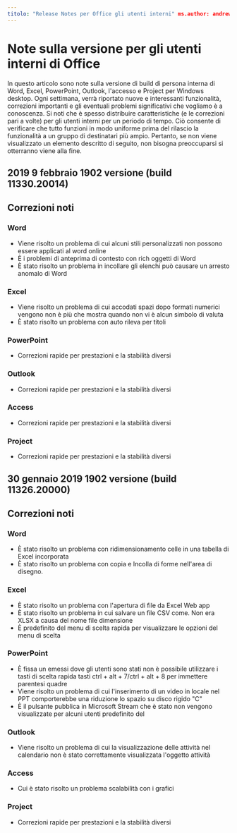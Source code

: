 ```yaml
---
titolo: "Release Notes per Office gli utenti interni" ms.author: andrewmo autore: mikho manager: andrewmo ms.date: 2/11/2019 ms.audience: Win32 Fast ms.topic: ms.service di riferimento: Office 365 proplus localization_priority: ms.collection critici: RelNotes_ProPlus Descrizione: "vengono forniti gli utenti interni Fast gruppo di destinatari con l'elenco più recente di nuove funzionalità principali, correzioni o problemi noti
---
```


# <a name="release-notes-for-office-insiders"></a>Note sulla versione per gli utenti interni di Office

In questo articolo sono note sulla versione di build di persona interna di Word, Excel, PowerPoint, Outlook, l'accesso e Project per Windows desktop. Ogni settimana, verrà riportato nuove e interessanti funzionalità, correzioni importanti e gli eventuali problemi significativi che vogliamo è a conoscenza. Si noti che è spesso distribuire caratteristiche (e le correzioni pari a volte) per gli utenti interni per un periodo di tempo. Ciò consente di verificare che tutto funzioni in modo uniforme prima del rilascio la funzionalità a un gruppo di destinatari più ampio. Pertanto, se non viene visualizzato un elemento descritto di seguito, non bisogna preoccuparsi si otterranno viene alla fine.  

## <a name="february-9-2019-version-1902-build-1133020014"></a>2019 9 febbraio 1902 versione (build 11330.20014)


## <a name="notable-fixes"></a>Correzioni noti

### <a name="word"></a>Word 
- Viene risolto un problema di cui alcuni stili personalizzati non possono essere applicati al word online
- È i problemi di anteprima di contesto con rich oggetti di Word
- È stato risolto un problema in incollare gli elenchi può causare un arresto anomalo di Word

### <a name="excel"></a>Excel
- Viene risolto un problema di cui accodati spazi dopo formati numerici vengono non è più che mostra quando non vi è alcun simbolo di valuta
- È stato risolto un problema con auto rileva per titoli

### <a name="powerpoint"></a>PowerPoint
- Correzioni rapide per prestazioni e la stabilità diversi

### <a name="outlook"></a>Outlook
- Correzioni rapide per prestazioni e la stabilità diversi

### <a name="access"></a>Access
- Correzioni rapide per prestazioni e la stabilità diversi

### <a name="project"></a>Project
- Correzioni rapide per prestazioni e la stabilità diversi




## <a name="january-30-2019-version-1902-build-1132620000"></a>30 gennaio 2019 1902 versione (build 11326.20000)


## <a name="notable-fixes"></a>Correzioni noti

### <a name="word"></a>Word 
- È stato risolto un problema con ridimensionamento celle in una tabella di Excel incorporata
- È stato risolto un problema con copia e Incolla di forme nell'area di disegno.

### <a name="excel"></a>Excel
- È stato risolto un problema con l'apertura di file da Excel Web app
- È stato risolto un problema in cui salvare un file CSV come. Non era XLSX a causa del nome file dimensione
- È predefinito del menu di scelta rapida per visualizzare le opzioni del menu di scelta

### <a name="powerpoint"></a>PowerPoint
- È fissa un emessi dove gli utenti sono stati non è possibile utilizzare i tasti di scelta rapida tasti ctrl + alt + 7/ctrl + alt + 8 per immettere parentesi quadre
- Viene risolto un problema di cui l'inserimento di un video in locale nel PPT comporterebbe una riduzione lo spazio su disco rigido "C"
- È il pulsante pubblica in Microsoft Stream che è stato non vengono visualizzate per alcuni utenti predefinito del

### <a name="outlook"></a>Outlook
- Viene risolto un problema di cui la visualizzazione delle attività nel calendario non è stato correttamente visualizzata l'oggetto attività

### <a name="access"></a>Access
- Cui è stato risolto un problema scalabilità con i grafici

### <a name="project"></a>Project
- Correzioni rapide per prestazioni e la stabilità diversi
